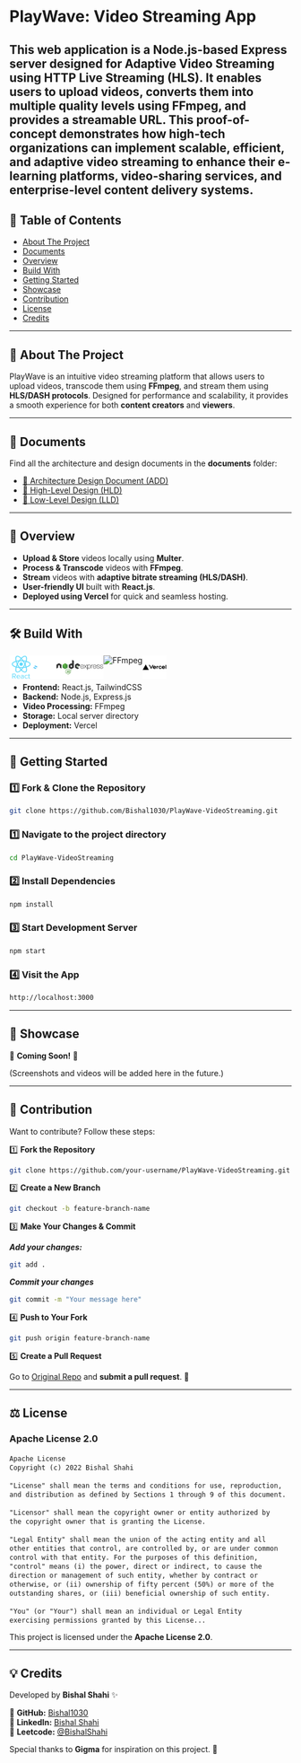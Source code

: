 # PlayWave: Video Streaming App


This web application is a Node.js-based Express server designed for Adaptive Video Streaming using HTTP Live Streaming (HLS). It enables users to upload videos, converts them into multiple quality levels using FFmpeg, and provides a streamable URL. This proof-of-concept demonstrates how high-tech organizations can implement scalable, efficient, and adaptive video streaming to enhance their e-learning platforms, video-sharing services, and enterprise-level content delivery systems.
---

## 📜 Table of Contents

- [About The Project](#about-the-project)
- [Documents](#documents)
- [Overview](#overview)
- [Build With](#build-with)
- [Getting Started](#getting-started)
- [Showcase](#showcase)
- [Contribution](#contribution)
- [License](#license)
- [Credits](#credits)

---

## 🎯 About The Project

PlayWave is an intuitive video streaming platform that allows users to upload videos, transcode them using **FFmpeg**, and stream them using **HLS/DASH protocols**. Designed for performance and scalability, it provides a smooth experience for both **content creators** and **viewers**.

---

## 📄 Documents

Find all the architecture and design documents in the **documents** folder:

- [📜 Architecture Design Document (ADD)](https://docs.google.com/document/d/1NDdKjVpmyU0XsuU9hug-WwuQgxMOEJ7qYrbXcowA4_A/edit?usp=sharing)
- [📜 High-Level Design (HLD)](https://docs.google.com/document/d/1Iy6VMGecBGZWS-3VTBLAoyaLZnp5ehZigVJXZpNd2zo/edit?usp=sharing)
- [📜 Low-Level Design (LLD)](https://docs.google.com/document/d/1J44Jz9v8nM1AdTe0qqYRZoNfEDarSrM_VbPgfkXHaGw/edit?usp=sharing)

---

## 🔎 Overview

- **Upload & Store** videos locally using **Multer**.
- **Process & Transcode** videos with **FFmpeg**.
- **Stream** videos with **adaptive bitrate streaming (HLS/DASH)**.
- **User-friendly UI** built with **React.js**.
- **Deployed using Vercel** for quick and seamless hosting.

---

## 🛠️ Build With

<a href="https://react.dev" target="_blank">
    <img align="left" src="https://raw.githubusercontent.com/devicons/devicon/master/icons/react/react-original-wordmark.svg" alt="React.js" height="42px"/>
</a>
<a href="https://tailwindcss.com" target="_blank">
    <img align="left" src="https://raw.githubusercontent.com/devicons/devicon/master/icons/tailwindcss/tailwindcss-original-wordmark.svg" alt="TailwindCSS" height="42px"/>
</a>
<a href="https://nodejs.org" target="_blank">
    <img align="left" src="https://raw.githubusercontent.com/devicons/devicon/master/icons/nodejs/nodejs-original-wordmark.svg" alt="Node.js" height="42px"/>
</a>
<a href="https://expressjs.com" target="_blank">
    <img align="left" src="https://raw.githubusercontent.com/devicons/devicon/master/icons/express/express-original-wordmark.svg" alt="Express.js" height="42px"/>
</a>
<a href="https://ffmpeg.org" target="_blank">
    <img align="left" src="https://upload.wikimedia.org/wikipedia/commons/6/6a/FFmpeg_Logo_new.svg" alt="FFmpeg" height="42px"/>
</a>
<a href="https://vercel.com" target="_blank">
    <img align="left" src="https://raw.githubusercontent.com/devicons/devicon/master/icons/vercel/vercel-original-wordmark.svg" alt="Vercel" height="42px"/>
</a>

<br/><br/>

- **Frontend:** React.js, TailwindCSS
- **Backend:** Node.js, Express.js
- **Video Processing:** FFmpeg
- **Storage:** Local server directory
- **Deployment:** Vercel

---

## 🚀 Getting Started

### 1️⃣ Fork & Clone the Repository

```sh
git clone https://github.com/Bishal1030/PlayWave-VideoStreaming.git
```
### 1️⃣ Navigate to the project directory

```sh
cd PlayWave-VideoStreaming
```

### 2️⃣ Install Dependencies

```sh
npm install
```

### 3️⃣ Start Development Server

```sh
npm start
```

### 4️⃣ Visit the App

```sh
http://localhost:3000
```

---

## 🎥 Showcase

🚧 **Coming Soon!** 🚧

(Screenshots and videos will be added here in the future.)

---

## 🤝 Contribution

Want to contribute? Follow these steps:

1️⃣ **Fork the Repository**
```sh
git clone https://github.com/your-username/PlayWave-VideoStreaming.git
```

2️⃣ **Create a New Branch**
```sh
git checkout -b feature-branch-name
```

3️⃣ **Make Your Changes & Commit**

***Add your changes:***
```sh
git add .
```
***Commit your changes***
```sh
git commit -m "Your message here"
```


4️⃣ **Push to Your Fork**
```sh
git push origin feature-branch-name
```

5️⃣ **Create a Pull Request**

Go to [Original Repo](https://github.com/Bishal1030/PlayWave-VideoStreaming.git) and **submit a pull request**. 🚀

---

## ⚖️ License

### Apache License 2.0

```
Apache License
Copyright (c) 2022 Bishal Shahi

"License" shall mean the terms and conditions for use, reproduction,
and distribution as defined by Sections 1 through 9 of this document.

"Licensor" shall mean the copyright owner or entity authorized by
the copyright owner that is granting the License.

"Legal Entity" shall mean the union of the acting entity and all
other entities that control, are controlled by, or are under common
control with that entity. For the purposes of this definition,
"control" means (i) the power, direct or indirect, to cause the
direction or management of such entity, whether by contract or
otherwise, or (ii) ownership of fifty percent (50%) or more of the
outstanding shares, or (iii) beneficial ownership of such entity.

"You" (or "Your") shall mean an individual or Legal Entity
exercising permissions granted by this License...
```

This project is licensed under the **Apache License 2.0**.

---

## 💡 Credits

Developed by **Bishal Shahi** ✨

🔗 **GitHub:** [Bishal1030](https://github.com/Bishal1030)  
🔗 **LinkedIn:** [Bishal Shahi](https://linkedin.com/in/bishal1030)  
🔗 **Leetcode:** [@BishalShahi](https://leetcode.com/u/vishal4shahi/)  

Special thanks to **Gigma** for inspiration on this project. 🙌
